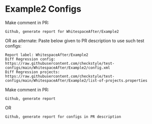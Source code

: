 # Example2 Configs
Make comment in PR:
```
Github, generate report for WhitespaceAfter/Example2
```
OR as alternate:
Paste below given to PR description to use such test configs:
```
Report label: WhitespaceAfter/Example2
Diff Regression config: https://raw.githubusercontent.com/checkstyle/test-configs/main/WhitespaceAfter/Example2/config.xml
Diff Regression projects: https://raw.githubusercontent.com/checkstyle/test-configs/main/WhitespaceAfter/Example2/list-of-projects.properties
```
Make comment in PR:
```
Github, generate report
```
OR
```
Github, generate report for configs in PR description
```
